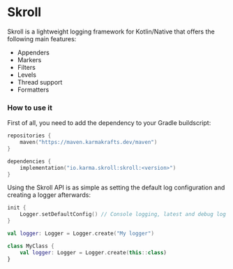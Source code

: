 # Skroll

Skroll is a lightweight logging framework for Kotlin/Native that offers the following main features:
* Appenders
* Markers
* Filters
* Levels
* Thread support
* Formatters

### How to use it

First of all, you need to add the dependency to your Gradle buildscript:

```kotlin
repositories {
    maven("https://maven.karmakrafts.dev/maven")
}

dependencies {
    implementation("io.karma.skroll:skroll:<version>")
}
```

Using the Skroll API is as simple as setting the default log configuration and creating a logger afterwards:

```kotlin
init {
    Logger.setDefaultConfig() // Console logging, latest and debug log files
}

val logger: Logger = Logger.create("My logger")

class MyClass {
    val logger: Logger = Logger.create(this::class)
}
```